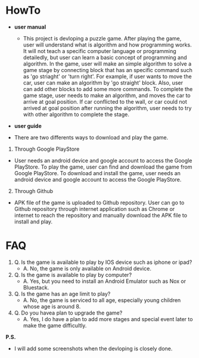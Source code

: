 # HowTo
  - **user manual**
    - This project is devloping a puzzle game. After playing the game, user will understand what is algorithm and how programming works. It will not teach a specific computer language or programming detailedly, but user can learn a basic concept of programming and algorithm. In the game, user will make an simple algorithm to solve a game stage by connecting block that has an specific command such as 'go striaght' or 'turn right'. For example, if user wants to move the car, user can make an algorithm by 'go straight' block. Also, user can add other blocks to add some more commands. To complete the game stage, user needs to make an algorithm, and moves the car to arrive at goal position. If car conflicted to the wall, or car could not arrived at goal position after running the algorithm, user needs to try with other algorithm to complete the stage.
    
  - **user guide**
  - There are two differents ways to download and play the game.
  1. Through Google PlayStore
   - User needs an android device and google account to access the Google PlayStore. To play the game, user can find and download the game from Google PlayStore. To download and install the game, user needs an android device and google account to access the Google PlayStore.
  2. Through Github
   - APK file of the game is uploaded to Github repository. User can go to Github repository through internet application such as Chrome or internet to reach the repository and manually download the APK file to install and play.

# FAQ
1. Q. Is the game is available to play by IOS device such as iphone or ipad?
    - A. No, the game is only available on Android device.
2. Q. Is the game is available to play by computer?
    - A. Yes, but you need to install an Android Emulator such as Nox or Bluestack.
3. Q. Is the game has an age limit to play?
    - A. No, the game is serviced to all age, especially young children whose age is around 8.
4. Q. Do you havea plan to upgrade the game?
    - A. Yes, I do have a plan to add more stages and special event later to make the game difficultly.
    
**P.S.**
 - I will add some screenshots when the devloping is closely done.
